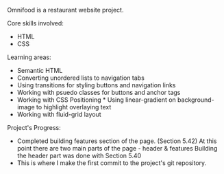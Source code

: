 Omnifood is a restaurant website project.

Core skills involved:
* HTML
* CSS

Learning areas:
* Semantic HTML
* Converting unordered lists to navigation tabs
* Using transitions for styling buttons and navigation links
* Working with psuedo classes for buttons and anchor tags
* Working with CSS Positioning * Using linear-gradient on background-image to highlight overlaying text
* Working with fluid-grid layout

Project's Progress:
* Completed building features section of the page. (Section 5.42)
At this point there are two main parts of the page - header & features
Building the header part was done with Section 5.40
* This is where I make the first commit to the project's git repository.
